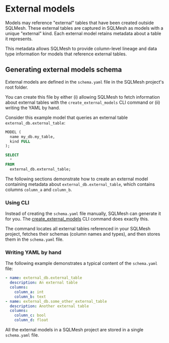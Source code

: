 # External models
Models may reference "external" tables that have been created outside SQLMesh. These external tables are captured in SQLMesh as models with a unique "external" kind. Each external model retains metadata about a table it represents.

This metadata allows SQLMesh to provide column-level lineage and data type information for models that reference external tables.

## Generating external models schema
External models are defined in the `schema.yaml` file in the SQLMesh project's root folder.

You can create this file by either (i) allowing SQLMesh to fetch information about external tables with the `create_external_models` CLI command or (ii) writing the YAML by hand.

Consider this example model that queries an external table `external_db.external_table`:

```sql
MODEL (
  name my_db.my_table,
  kind FULL
);

SELECT
  *
FROM
  external_db.external_table;
```

The following sections demonstrate how to create an external model containing metadata about `external_db.external_table`, which contains columns `column_a` and `column_b`.

### Using CLI
Instead of creating the `schema.yaml` file manually, SQLMesh can generate it for you. The [create_external_models](../../../reference/cli#create_external_models) CLI command does exactly this.

The command locates all external tables referenced in your SQLMesh project, fetches their schemas (column names and types), and then stores them in the `schema.yaml` file.

### Writing YAML by hand
The following example demonstrates a typical content of the `schema.yaml` file:

```yaml
- name: external_db.external_table
  description: An external table
  columns:
    column_a: int
    column_b: text
- name: external_db.some_other_external_table
  description: Another external table
  columns:
    column_c: bool
    column_d: float
```

All the external models in a SQLMesh project are stored in a single `schema.yaml` file.
